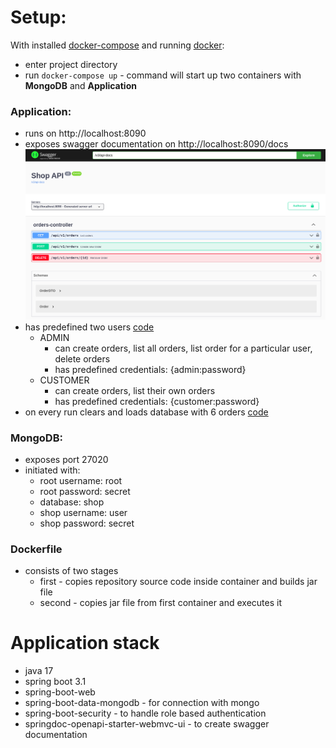 # Setup:
With installed [docker-compose](https://docs.docker.com/compose/install/) and running [docker](https://www.docker.com/):

* enter project directory
* run ``docker-compose up`` - command will start up two containers with __MongoDB__ and __Application__

### Application:
* runs on http://localhost:8090
* exposes swagger documentation on http://localhost:8090/docs \
![swagger front page image](docs/swagger-front-page.png "swagger front page")
* has predefined two users [code](https://github.com/AMatyszczak/shop_recruitment/blob/main/src/main/java/com/example/shop_recruitment/SecurityConfig.java#L59)
  * ADMIN 
    * can create orders, list all orders, list order for a particular user, delete orders
    * has predefined credentials: {admin:password}
  * CUSTOMER
    * can create orders, list their own orders
    * has predefined credentials: {customer:password}
* on every run clears and loads database with 6 orders [code](https://github.com/AMatyszczak/shop_recruitment/blob/main/src/main/java/com/example/shop_recruitment/ShopRecruitmentApplication.java#L26)

### MongoDB:
* exposes port 27020
* initiated with:
  * root username: root
  * root password: secret
  * database: shop
  * shop username: user
  * shop password: secret

### Dockerfile
* consists of two stages
  * first - copies repository source code inside container and builds jar file
  * second - copies jar file from first container and executes it


# Application stack
- java 17
- spring boot 3.1
- spring-boot-web
- spring-boot-data-mongodb - for connection with mongo
- spring-boot-security - to handle role based authentication
- springdoc-openapi-starter-webmvc-ui - to create swagger documentation